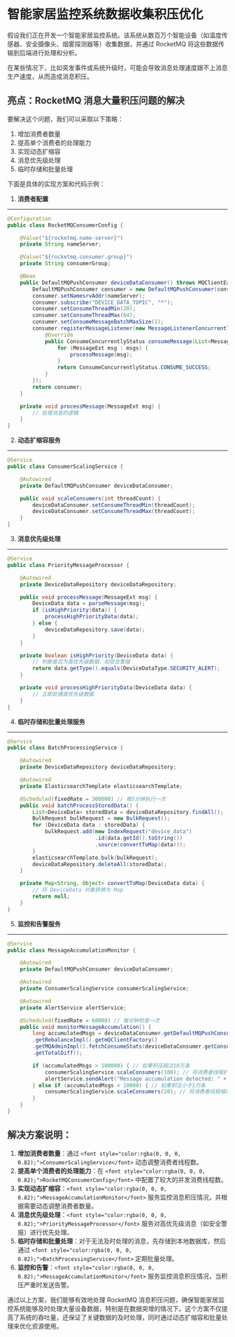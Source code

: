 # 智能家居监控系统数据收集积压优化

<font style="color:rgba(0, 0, 0, 0.82);">假设我们正在开发一个智能家居监控系统。该系统从数百万个智能设备（如温度传感器、安全摄像头、烟雾探测器等）收集数据，并通过 RocketMQ 将这些数据传输到后端进行处理和分析。</font>

<font style="color:rgba(0, 0, 0, 0.82);">在某些情况下，比如突发事件或系统升级时，可能会导致消息处理速度跟不上消息生产速度，从而造成消息积压。</font>

## <font style="color:rgba(0, 0, 0, 0.82);">亮点：RocketMQ 消息大量积压问题的解决</font>
<font style="color:rgba(0, 0, 0, 0.82);">要解决这个问题，我们可以采取以下策略：</font>

1. <font style="color:rgba(0, 0, 0, 0.82);">增加消费者数量</font>
2. <font style="color:rgba(0, 0, 0, 0.82);">提高单个消费者的处理能力</font>
3. <font style="color:rgba(0, 0, 0, 0.82);">实现动态扩缩容</font>
4. <font style="color:rgba(0, 0, 0, 0.82);">消息优先级处理</font>
5. <font style="color:rgba(0, 0, 0, 0.82);">临时存储和批量处理</font>

<font style="color:rgba(0, 0, 0, 0.82);">下面是具体的实现方案和代码示例：</font>

1. **<font style="color:rgba(0, 0, 0, 0.82);">消费者配置</font>**

---

```java
@Configuration  
public class RocketMQConsumerConfig {  

    @Value("${rocketmq.name-server}")  
    private String nameServer;  

    @Value("${rocketmq.consumer.group}")  
    private String consumerGroup;  

    @Bean  
    public DefaultMQPushConsumer deviceDataConsumer() throws MQClientException {  
        DefaultMQPushConsumer consumer = new DefaultMQPushConsumer(consumerGroup);  
        consumer.setNamesrvAddr(nameServer);  
        consumer.subscribe("DEVICE_DATA_TOPIC", "*");  
        consumer.setConsumeThreadMin(20);  
        consumer.setConsumeThreadMax(64);  
        consumer.setConsumeMessageBatchMaxSize(1);  
        consumer.registerMessageListener(new MessageListenerConcurrently() {  
            @Override  
            public ConsumeConcurrentlyStatus consumeMessage(List<MessageExt> msgs, ConsumeConcurrentlyContext context) {  
                for (MessageExt msg : msgs) {  
                    processMessage(msg);  
                }  
                return ConsumeConcurrentlyStatus.CONSUME_SUCCESS;  
            }  
        });  
        return consumer;  
    }  

    private void processMessage(MessageExt msg) {  
        // 处理消息的逻辑  
    }  
}
```

2. **<font style="color:rgba(0, 0, 0, 0.82);">动态扩缩容服务</font>**

---

```java
@Service  
public class ConsumerScalingService {  

    @Autowired  
    private DefaultMQPushConsumer deviceDataConsumer;  

    public void scaleConsumers(int threadCount) {  
        deviceDataConsumer.setConsumeThreadMin(threadCount);  
        deviceDataConsumer.setConsumeThreadMax(threadCount);  
    }  
}
```

3. **<font style="color:rgba(0, 0, 0, 0.82);">消息优先级处理</font>**

---

```java
@Service  
public class PriorityMessageProcessor {  

    @Autowired  
    private DeviceDataRepository deviceDataRepository;  

    public void processMessage(MessageExt msg) {  
        DeviceData data = parseMessage(msg);  
        if (isHighPriority(data)) {  
            processHighPriorityData(data);  
        } else {  
            deviceDataRepository.save(data);  
        }  
    }  

    private boolean isHighPriority(DeviceData data) {  
        // 判断是否为高优先级数据，如安全警报  
        return data.getType().equals(DeviceDataType.SECURITY_ALERT);  
    }  

    private void processHighPriorityData(DeviceData data) {  
        // 立即处理高优先级数据  
    }  
}
```

4. **<font style="color:rgba(0, 0, 0, 0.82);">临时存储和批量处理服务</font>**

---

```java
@Service  
public class BatchProcessingService {  

    @Autowired  
    private DeviceDataRepository deviceDataRepository;  

    @Autowired  
    private ElasticsearchTemplate elasticsearchTemplate;  

    @Scheduled(fixedRate = 300000) // 每5分钟执行一次  
    public void batchProcessStoredData() {  
        List<DeviceData> storedData = deviceDataRepository.findAll();  
        BulkRequest bulkRequest = new BulkRequest();  
        for (DeviceData data : storedData) {  
            bulkRequest.add(new IndexRequest("device_data")  
                            .id(data.getId().toString())  
                            .source(convertToMap(data)));  
        }  
        elasticsearchTemplate.bulk(bulkRequest);  
        deviceDataRepository.deleteAll(storedData);  
    }  

    private Map<String, Object> convertToMap(DeviceData data) {  
        // 将 DeviceData 对象转换为 Map  
        return null;  
    }  
}
```

5. **<font style="color:rgba(0, 0, 0, 0.82);">监控和告警服务</font>**

---

```java
@Service  
public class MessageAccumulationMonitor {  

    @Autowired  
    private DefaultMQPushConsumer deviceDataConsumer;  

    @Autowired  
    private ConsumerScalingService consumerScalingService;  

    @Autowired  
    private AlertService alertService;  

    @Scheduled(fixedRate = 60000) // 每分钟检查一次  
    public void monitorMessageAccumulation() {  
        long accumulatedMsgs = deviceDataConsumer.getDefaultMQPushConsumerImpl()  
        .getRebalanceImpl().getmQClientFactory()  
        .getMQAdminImpl().fetchConsumeStats(deviceDataConsumer.getConsumerGroup())  
        .getTotalDiff();  

        if (accumulatedMsgs > 100000) { // 如果积压超过10万条  
            consumerScalingService.scaleConsumers(100); // 将消费者线程扩展到100  
            alertService.sendAlert("Message accumulation detected: " + accumulatedMsgs);  
        } else if (accumulatedMsgs < 10000) { // 如果积压小于1万条  
            consumerScalingService.scaleConsumers(20); // 将消费者线程缩减到20  
        }  
    }  
}
```

## <font style="color:rgba(0, 0, 0, 0.82);">解决方案说明：</font>
1. **<font style="color:rgba(0, 0, 0, 0.82);">增加消费者数量</font>**<font style="color:rgba(0, 0, 0, 0.82);">：通过</font><font style="color:rgba(0, 0, 0, 0.82);"> </font>`<font style="color:rgba(0, 0, 0, 0.82);">ConsumerScalingService</font>`<font style="color:rgba(0, 0, 0, 0.82);"> </font><font style="color:rgba(0, 0, 0, 0.82);">动态调整消费者线程数。</font>
2. **<font style="color:rgba(0, 0, 0, 0.82);">提高单个消费者的处理能力</font>**<font style="color:rgba(0, 0, 0, 0.82);">：在</font><font style="color:rgba(0, 0, 0, 0.82);"> </font>`<font style="color:rgba(0, 0, 0, 0.82);">RocketMQConsumerConfig</font>`<font style="color:rgba(0, 0, 0, 0.82);"> </font><font style="color:rgba(0, 0, 0, 0.82);">中配置了较大的并发消费线程数。</font>
3. **<font style="color:rgba(0, 0, 0, 0.82);">实现动态扩缩容</font>**<font style="color:rgba(0, 0, 0, 0.82);">：</font>`<font style="color:rgba(0, 0, 0, 0.82);">MessageAccumulationMonitor</font>`<font style="color:rgba(0, 0, 0, 0.82);"> </font><font style="color:rgba(0, 0, 0, 0.82);">服务监控消息积压情况，并根据需要动态调整消费者数量。</font>
4. **<font style="color:rgba(0, 0, 0, 0.82);">消息优先级处理</font>**<font style="color:rgba(0, 0, 0, 0.82);">：</font>`<font style="color:rgba(0, 0, 0, 0.82);">PriorityMessageProcessor</font>`<font style="color:rgba(0, 0, 0, 0.82);"> </font><font style="color:rgba(0, 0, 0, 0.82);">服务对高优先级消息（如安全警报）进行优先处理。</font>
5. **<font style="color:rgba(0, 0, 0, 0.82);">临时存储和批量处理</font>**<font style="color:rgba(0, 0, 0, 0.82);">：对于无法及时处理的消息，先存储到本地数据库，然后通过</font><font style="color:rgba(0, 0, 0, 0.82);"> </font>`<font style="color:rgba(0, 0, 0, 0.82);">BatchProcessingService</font>`<font style="color:rgba(0, 0, 0, 0.82);"> </font><font style="color:rgba(0, 0, 0, 0.82);">定期批量处理。</font>
6. **<font style="color:rgba(0, 0, 0, 0.82);">监控和告警</font>**<font style="color:rgba(0, 0, 0, 0.82);">：</font>`<font style="color:rgba(0, 0, 0, 0.82);">MessageAccumulationMonitor</font>`<font style="color:rgba(0, 0, 0, 0.82);"> </font><font style="color:rgba(0, 0, 0, 0.82);">服务监控消息积压情况，当积压严重时发送告警。</font>

<font style="color:rgba(0, 0, 0, 0.82);">通过以上方案，我们能够有效地处理 RocketMQ 消息积压问题，确保智能家居监控系统能够及时处理大量设备数据，特别是在数据突增的情况下。这个方案不仅提高了系统的吞吐量，还保证了关键数据的及时处理，同时通过动态扩缩容和批量处理来优化资源使用。</font>

